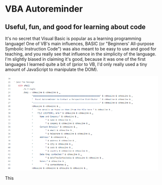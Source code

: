 <!--
page_title: VBA Autoreminder
page_description: A dive into the features that can make Excel a great marketing/organisational tool.
page_status: draft
page_date: 2021/12/11
page_image: https://julianorchard.co.uk/res/vba-autoreminder-1.png
-->

# VBA Autoreminder

## Useful, fun, and good for learning about code

It's no secret that Visual Basic is popular as a learning programming language! One of VB's main influences, BASIC (or "Beginners' All-purpose Symbolic Instruction Code") was also meant to be easy to use and good for teaching, and you really see that influence in the simplicity of the language. I'm slightly biased in claiming it's good, because it was one of the first languages I learned quite a bit of (prior to VB, I'd only really used a tiny amount of JavaScript to manipulate the DOM). 

![Some of the code from the project.](/res/vba-autoreminder-1.png)

This 
